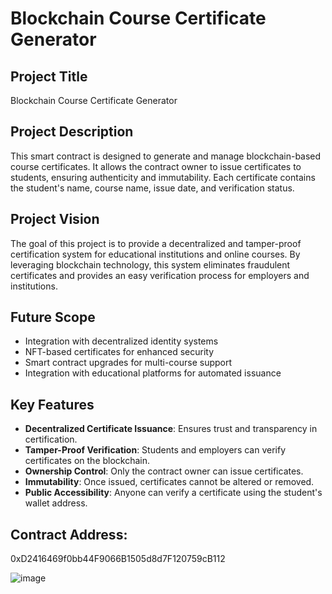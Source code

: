 # Blockchain Course Certificate Generator

## Project Title
Blockchain Course Certificate Generator

## Project Description
This smart contract is designed to generate and manage blockchain-based course certificates. It allows the contract owner to issue certificates to students, ensuring authenticity and immutability. Each certificate contains the student's name, course name, issue date, and verification status.

## Project Vision
The goal of this project is to provide a decentralized and tamper-proof certification system for educational institutions and online courses. By leveraging blockchain technology, this system eliminates fraudulent certificates and provides an easy verification process for employers and institutions.

## Future Scope
- Integration with decentralized identity systems
- NFT-based certificates for enhanced security
- Smart contract upgrades for multi-course support
- Integration with educational platforms for automated issuance

## Key Features
- **Decentralized Certificate Issuance**: Ensures trust and transparency in certification.
- **Tamper-Proof Verification**: Students and employers can verify certificates on the blockchain.
- **Ownership Control**: Only the contract owner can issue certificates.
- **Immutability**: Once issued, certificates cannot be altered or removed.
- **Public Accessibility**: Anyone can verify a certificate using the student's wallet address.

## Contract Address:
0xD2416469f0bb44F9066B1505d8d7F120759cB112

![image](https://github.com/user-attachments/assets/6489eb61-0191-4a47-8e8a-28215aee8f2d)


